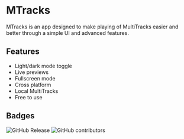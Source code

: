 
# MTracks

MTracks is an app designed to make playing of MultiTracks easier and better through a simple UI and advanced features.


## Features

- Light/dark mode toggle
- Live previews
- Fullscreen mode
- Cross platform
- Local MultiTracks
- Free to use

## Badges

![GitHub Release](https://img.shields.io/github/v/release/GGort/MTrakcs)
![GitHub contributors](https://img.shields.io/github/contributors/GGort/MTracks)


